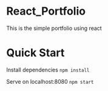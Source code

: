 # React_Portfolio

This is the simple portfolio using react

# Quick Start

Install dependencies
`npm install`

Serve on localhost:8080
`npm start`
